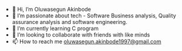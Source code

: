 - 👋 Hi, I’m Oluwasegun Akinbode
- 👀 I’m passionate about tech - Software Business analysis, Quality assurance analysis and software engineering.
- 🌱 I’m currently learning C program
- 💞️ I’m looking to collaborate with friends with like minds
- 📫 How to reach me oluwasegun.akinbode1997@gmail.com

<!---
Shegz1997/Shegz1997 is a ✨ special ✨ repository because its `README.md` (this file) appears on your GitHub profile.
You can click the Preview link to take a look at your changes.
--->
